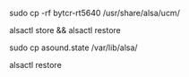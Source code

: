

sudo cp -rf bytcr-rt5640 /usr/share/alsa/ucm/

alsactl store && alsactl restore

sudo cp asound.state /var/lib/alsa/

alsactl restore



